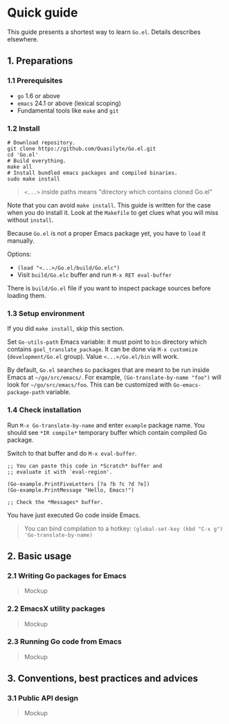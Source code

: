 # Quick guide

This guide presents a shortest way to learn `Go.el`.
Details describes elsewhere.

## 1. Preparations

### 1.1 Prerequisites

* `go` 1.6 or above
* `emacs` 24.1 or above (lexical scoping)
* Fundamental tools like `make` and `git`

### 1.2 Install

```
# Download repository.
git clone https://github.com/Quasilyte/Go.el.git
cd 'Go.el'
# Build everything.
make all
# Install bundled emacs packages and compiled binaries.
sudo make install
```

> `<...>` inside paths means "directory which contains cloned Go.el"

Note that you can avoid `make install`.
This guide is written for the case when you do install it.
Look at the `Makefile` to get clues what you will miss without `install`.

Because `Go.el` is not a proper Emacs package yet,
you have to `load` it manually. 

Options:
* `(load "<...>/Go.el/build/Go.elc")`
* Visit `build/Go.elc` buffer and run `M-x RET eval-buffer`

There is `build/Go.el` file if you want to inspect package sources
before loading them.

### 1.3 Setup environment

If you did `make install`, skip this section.

Set `Go-utils-path` Emacs variable: it must point to `bin`
directory which contains `goel_translate_package`.
It can be done via `M-x customize` (`development/Go.el` group).
Value `<...>/Go.el/bin` will work.

By default, `Go.el` searches `Go` packages that are meant to
be run inside Emacs at `~/go/src/emacs/`.
For example, `(Go-translate-by-name "foo")`
will look for `~/go/src/emacs/foo`.
This can be customized with `Go-emacs-package-path` variable.

### 1.4 Check installation

Run `M-x Go-translate-by-name` and enter `example` package name.
You should see `*IR compile*` temporary buffer which contain
compiled Go package. 

Switch to that buffer and do `M-x eval-buffer`.

```
;; You can paste this code in *Scratch* buffer and
;; evaluate it with `eval-region'.

(Go-example.PrintFiveLetters [?a ?b ?c ?d ?e])
(Go-example.PrintMessage "Hello, Emacs!") 

;; Check the *Messages* buffer.
```

You have just executed Go code inside Emacs.

> You can bind compilation to a hotkey:
> `(global-set-key (kbd "C-x g") 'Go-translate-by-name)`

## 2. Basic usage

### 2.1 Writing Go packages for Emacs

> Mockup

### 2.2 EmacsX utility packages

> Mockup

### 2.3 Running Go code from Emacs

> Mockup


## 3. Conventions, best practices and advices

### 3.1 Public API design

> Mockup
